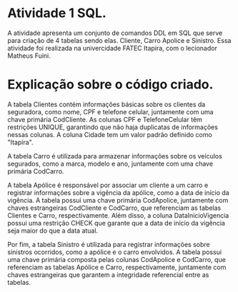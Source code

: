 # Atividade 1 SQL.
A atividade apresenta um conjunto de comandos DDL em SQL que serve para criação de 4 tabelas sendo elas. Cliente, Carro Apolice e Sinistro. Essa atividade foi realizada na univercidade FATEC Itapira, com o lecionador Matheus Fuini.

# Explicação sobre o código criado.
A tabela Clientes contém informações básicas sobre os clientes da seguradora, como nome, CPF e telefone celular, juntamente com uma chave primária CodCliente. As colunas CPF e TelefoneCelular têm restrições UNIQUE, garantindo que não haja duplicatas de informações nessas colunas. A coluna Cidade tem um valor padrão definido como "Itapira".

A tabela Carro é utilizada para armazenar informações sobre os veículos segurados, como a marca, modelo e ano, juntamente com uma chave primária CodCarro.

A tabela Apólice é responsável por associar um cliente a um carro e registrar informações sobre a vigência da apólice, como a data de início da vigência. A tabela possui uma chave primária CodApolice, juntamente com chaves estrangeiras CodCliente e CodCarro, que referenciam as tabelas Clientes e Carro, respectivamente. Além disso, a coluna DataInicioVigencia possui uma restrição CHECK que garante que a data de início da vigência seja maior do que a data atual.

Por fim, a tabela Sinistro é utilizada para registrar informações sobre sinistros ocorridos, como a apólice e o carro envolvidos. A tabela possui uma chave primária composta pelas colunas CodApolice e CodCarro, que referenciam as tabelas Apólice e Carro, respectivamente, juntamente com chaves estrangeiras que garantem a integridade referencial entre as tabelas.
